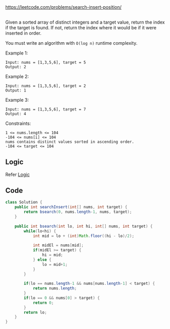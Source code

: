 
##

https://leetcode.com/problems/search-insert-position/

##

Given a sorted array of distinct integers and a target value, return the index if the target is found. If not, return the index where it would be if it were inserted in order.

You must write an algorithm with `O(log n)` runtime complexity.


Example 1:
```
Input: nums = [1,3,5,6], target = 5
Output: 2
```
Example 2:
```
Input: nums = [1,3,5,6], target = 2
Output: 1
```
Example 3:
```
Input: nums = [1,3,5,6], target = 7
Output: 4
 ```

Constraints:
```
1 <= nums.length <= 104
-104 <= nums[i] <= 104
nums contains distinct values sorted in ascending order.
-104 <= target <= 104
```

## Logic

Refer [Logic](README.md)

## Code

```java
class Solution {
    public int searchInsert(int[] nums, int target) {
        return bsearch(0, nums.length-1, nums, target);
    }
    
    public int bsearch(int lo, int hi, int[] nums, int target) {
        while(lo<hi) {
            int mid = lo + (int)Math.floor((hi - lo)/2);
            
            int midEl = nums[mid];
            if(midEl >= target) {
                hi = mid;
            } else {
                lo = mid+1;
            }
        }
        
        if(lo == nums.length-1 && nums[nums.length-1] < target) {
            return nums.length;
        }
        if(lo == 0 && nums[0] > target) {
            return 0;
        }
        return lo;
    }
}
```